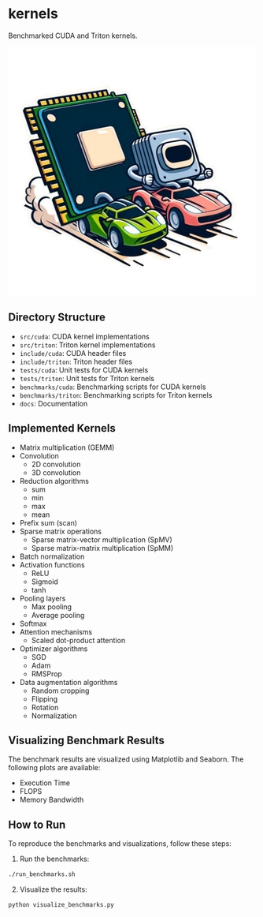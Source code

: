 # kernels
Benchmarked CUDA and Triton kernels.

![chiprace.jpeg](/chiprace.jpeg)

## Directory Structure
- `src/cuda`: CUDA kernel implementations
- `src/triton`: Triton kernel implementations
- `include/cuda`: CUDA header files
- `include/triton`: Triton header files
- `tests/cuda`: Unit tests for CUDA kernels
- `tests/triton`: Unit tests for Triton kernels
- `benchmarks/cuda`: Benchmarking scripts for CUDA kernels
- `benchmarks/triton`: Benchmarking scripts for Triton kernels
- `docs`: Documentation

## Implemented Kernels
- Matrix multiplication (GEMM)
- Convolution
	- 2D convolution
	- 3D convolution
- Reduction algorithms
	- sum
	- min
	- max
	- mean
- Prefix sum (scan)
- Sparse matrix operations
	- Sparse matrix-vector multiplication (SpMV)
	- Sparse matrix-matrix multiplication (SpMM)
- Batch normalization
- Activation functions
	- ReLU
	- Sigmoid
	- tanh
- Pooling layers
	- Max pooling
	- Average pooling
- Softmax
- Attention mechanisms
	- Scaled dot-product attention
- Optimizer algorithms
	- SGD
	- Adam
	- RMSProp
- Data augmentation algorithms
	- Random cropping
	- Flipping
	- Rotation
	- Normalization

## Visualizing Benchmark Results
The benchmark results are visualized using Matplotlib and Seaborn. The following plots are available:
- Execution Time
- FLOPS
- Memory Bandwidth

## How to Run
To reproduce the benchmarks and visualizations, follow these steps:

1. Run the benchmarks:
```sh
./run_benchmarks.sh
```

2. Visualize the results:
```sh
python visualize_benchmarks.py
```

